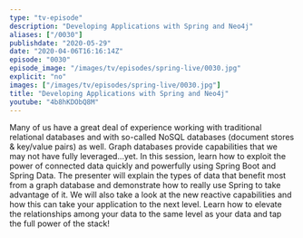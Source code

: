 ```yaml
---
type: "tv-episode"
description: "Developing Applications with Spring and Neo4j"
aliases: ["/0030"]
publishdate: "2020-05-29"
date: "2020-04-06T16:16:14Z"
episode: "0030"
episode_image: "/images/tv/episodes/spring-live/0030.jpg"
explicit: "no"
images: ["/images/tv/episodes/spring-live/0030.jpg"]
title: "Developing Applications with Spring and Neo4j"
youtube: "4b8hKDObQ8M"
---
```


Many of us have a great deal of experience working with traditional relational databases and with so-called NoSQL databases (document stores & key/value pairs) as well. Graph databases provide capabilities that we may not have fully leveraged…yet. In this session, learn how to exploit the power of connected data quickly and powerfully using Spring Boot and Spring Data. The presenter will explain the types of data that benefit most from a graph database and demonstrate how to really use Spring to take advantage of it. We will also take a look at the new reactive capabilities and how this can take your application to the next level. Learn how to elevate the relationships among your data to the same level as your data and tap the full power of the stack!

